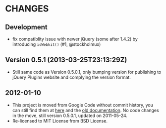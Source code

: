 CHANGES
=======

## Development

* fix compatiblity issue with newer jQuery (some after 1.4.2) by introducing `isWebkit()` (#1, @stockholmux)

## Version 0.5.1 (2013-03-25T23:13:29Z)

* Still same code as Version 0.5.0.1, only bumping version for publishing to jQuery Plugins website and complying the version format.

## 2012-01-10

* This project is moved from Google Code without commit history, you can still find them at [here](http://code.google.com/p/lilbtn/source/browse/#hg%2Fsrc%2Fstatic%2Fjs%2Fjquery) and the [old documentation](http://code.google.com/p/lilbtn/wiki/JsJqueryJknav). No code changes in the move, still version 0.5.0.1, updated on 2011-05-24.
* Re-licensed to MIT License from BSD License.
